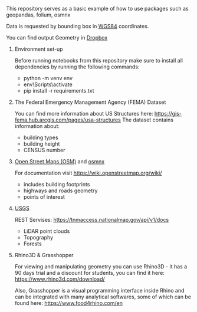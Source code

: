 This repository serves as a basic example of how to use packages such as geopandas, folium, osmnx

Data is requested by bounding box in [WGS84](https://en.wikipedia.org/wiki/World_Geodetic_System) coordinates.

You can find output Geometry in [Dropbox](https://www.dropbox.com/scl/fo/hqxrx8ns08oa7bay9oq2z/h?rlkey=8mtvopbd5w4tqb5bbimkloaj4&dl=0)

1. Environment set-up
   
   Before running notebooks from this repository make sure to install all dependencies by running the following commands:
    - python -m venv env  
    - env\Scripts\activate
    - pip install -r requirements.txt

2. The Federal Emergency Management Agency (FEMA) Dataset
   
   You can find more information about US Structures here: https://gis-fema.hub.arcgis.com/pages/usa-structures The dataset contains information about:
   - building types
   - building height
   - CENSUS number

3. [Open Street Maps (OSM)](https://www.openstreetmap.org/) and [osmnx](https://osmnx.readthedocs.io/en/stable/ )
   
   For documentation visit https://wiki.openstreetmap.org/wiki/
   - includes building footprints
   - highways and roads geometry
   - points of interest

4. [USGS](https://www.usgs.gov/)
   
   REST Servises: https://tnmaccess.nationalmap.gov/api/v1/docs
   - LiDAR point clouds
   - Topography
   - Forests

5. Rhino3D & Grasshopper
   
   For viewing and manipulating geometry you can use Rhino3D - it has a 90 days trial and a discount for students, you can find it here: https://www.rhino3d.com/download/

   Also, Grasshopper is a visual programming interface inside Rhino and can be integrated with many analytical softwares, some of which can be found here: https://www.food4rhino.com/en 